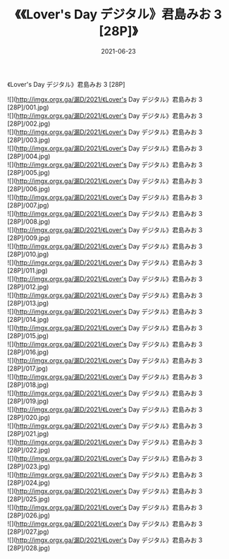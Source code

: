 ﻿---
layout: post
title:  《《Lover's Day デジタル》君島みお 3 [28P]》
date:   2021-06-23
img: http://imgx.orgx.ga/漏D/2021/《Lover's Day デジタル》君島みお 3 [28P]/000.jpg
categories: [美女, 清纯, 唯美]
---

《Lover's Day デジタル》君島みお 3 [28P]

  ![](http://imgx.orgx.ga/漏D/2021/《Lover's Day デジタル》君島みお 3 [28P]/001.jpg) <br> ![](http://imgx.orgx.ga/漏D/2021/《Lover's Day デジタル》君島みお 3 [28P]/002.jpg) <br> ![](http://imgx.orgx.ga/漏D/2021/《Lover's Day デジタル》君島みお 3 [28P]/003.jpg) <br> ![](http://imgx.orgx.ga/漏D/2021/《Lover's Day デジタル》君島みお 3 [28P]/004.jpg) <br> ![](http://imgx.orgx.ga/漏D/2021/《Lover's Day デジタル》君島みお 3 [28P]/005.jpg) <br> ![](http://imgx.orgx.ga/漏D/2021/《Lover's Day デジタル》君島みお 3 [28P]/006.jpg) <br> ![](http://imgx.orgx.ga/漏D/2021/《Lover's Day デジタル》君島みお 3 [28P]/007.jpg) <br> ![](http://imgx.orgx.ga/漏D/2021/《Lover's Day デジタル》君島みお 3 [28P]/008.jpg) <br> ![](http://imgx.orgx.ga/漏D/2021/《Lover's Day デジタル》君島みお 3 [28P]/009.jpg) <br> ![](http://imgx.orgx.ga/漏D/2021/《Lover's Day デジタル》君島みお 3 [28P]/010.jpg) <br> ![](http://imgx.orgx.ga/漏D/2021/《Lover's Day デジタル》君島みお 3 [28P]/011.jpg) <br> ![](http://imgx.orgx.ga/漏D/2021/《Lover's Day デジタル》君島みお 3 [28P]/012.jpg) <br> ![](http://imgx.orgx.ga/漏D/2021/《Lover's Day デジタル》君島みお 3 [28P]/013.jpg) <br> ![](http://imgx.orgx.ga/漏D/2021/《Lover's Day デジタル》君島みお 3 [28P]/014.jpg) <br> ![](http://imgx.orgx.ga/漏D/2021/《Lover's Day デジタル》君島みお 3 [28P]/015.jpg) <br> ![](http://imgx.orgx.ga/漏D/2021/《Lover's Day デジタル》君島みお 3 [28P]/016.jpg) <br> ![](http://imgx.orgx.ga/漏D/2021/《Lover's Day デジタル》君島みお 3 [28P]/017.jpg) <br> ![](http://imgx.orgx.ga/漏D/2021/《Lover's Day デジタル》君島みお 3 [28P]/018.jpg) <br> ![](http://imgx.orgx.ga/漏D/2021/《Lover's Day デジタル》君島みお 3 [28P]/019.jpg) <br> ![](http://imgx.orgx.ga/漏D/2021/《Lover's Day デジタル》君島みお 3 [28P]/020.jpg) <br> ![](http://imgx.orgx.ga/漏D/2021/《Lover's Day デジタル》君島みお 3 [28P]/021.jpg) <br> ![](http://imgx.orgx.ga/漏D/2021/《Lover's Day デジタル》君島みお 3 [28P]/022.jpg) <br> ![](http://imgx.orgx.ga/漏D/2021/《Lover's Day デジタル》君島みお 3 [28P]/023.jpg) <br> ![](http://imgx.orgx.ga/漏D/2021/《Lover's Day デジタル》君島みお 3 [28P]/024.jpg) <br> ![](http://imgx.orgx.ga/漏D/2021/《Lover's Day デジタル》君島みお 3 [28P]/025.jpg) <br> ![](http://imgx.orgx.ga/漏D/2021/《Lover's Day デジタル》君島みお 3 [28P]/026.jpg) <br> ![](http://imgx.orgx.ga/漏D/2021/《Lover's Day デジタル》君島みお 3 [28P]/027.jpg) <br> ![](http://imgx.orgx.ga/漏D/2021/《Lover's Day デジタル》君島みお 3 [28P]/028.jpg) <br>